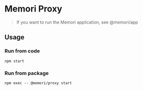 # Memori Proxy

> If you want to run the Memori application, see @memori/app

## Usage

### Run from code

```
npm start
```

### Run from package

```
npm exec -- @memori/proxy start
```
